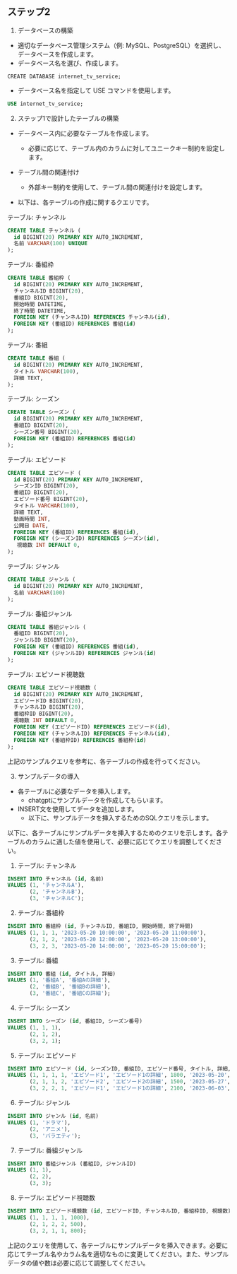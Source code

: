 ## ステップ2

1. データベースの構築
- 適切なデータベース管理システム（例: MySQL、PostgreSQL）を選択し、データベースを作成します。
- データベース名を選び、作成します。
```sql:データベースの作成
CREATE DATABASE internet_tv_service;
```
- データベース名を指定して USE コマンドを使用します。

```sql
USE internet_tv_service;
```

2. ステップ1で設計したテーブルの構築
- データベース内に必要なテーブルを作成します。
  - 必要に応じて、テーブル内のカラムに対してユニークキー制約を設定します。
 
- テーブル間の関連付け
  - 外部キー制約を使用して、テーブル間の関連付けを設定します。

- 以下は、各テーブルの作成に関するクエリです。

テーブル: チャンネル
```sql
CREATE TABLE チャンネル (
  id BIGINT(20) PRIMARY KEY AUTO_INCREMENT,
  名前 VARCHAR(100) UNIQUE
);
```

テーブル: 番組枠
```sql
CREATE TABLE 番組枠 (
  id BIGINT(20) PRIMARY KEY AUTO_INCREMENT,
  チャンネルID BIGINT(20),
  番組ID BIGINT(20),
  開始時間 DATETIME,
  終了時間 DATETIME,
  FOREIGN KEY (チャンネルID) REFERENCES チャンネル(id),
  FOREIGN KEY (番組ID) REFERENCES 番組(id)
);
```

テーブル: 番組
```sql
CREATE TABLE 番組 (
  id BIGINT(20) PRIMARY KEY AUTO_INCREMENT,
  タイトル VARCHAR(100),
  詳細 TEXT,
);
```

テーブル: シーズン
```sql
CREATE TABLE シーズン (
  id BIGINT(20) PRIMARY KEY AUTO_INCREMENT,
  番組ID BIGINT(20),
  シーズン番号 BIGINT(20),
  FOREIGN KEY (番組ID) REFERENCES 番組(id)
);
```

テーブル: エピソード
```sql
CREATE TABLE エピソード (
  id BIGINT(20) PRIMARY KEY AUTO_INCREMENT,
  シーズンID BIGINT(20),
  番組ID BIGINT(20),
  エピソード番号 BIGINT(20),
  タイトル VARCHAR(100),
  詳細 TEXT,
  動画時間 INT,
  公開日 DATE,
  FOREIGN KEY (番組ID) REFERENCES 番組(id),
  FOREIGN KEY (シーズンID) REFERENCES シーズン(id),
   視聴数 INT DEFAULT 0,
);
```

テーブル: ジャンル
```sql
CREATE TABLE ジャンル (
  id BIGINT(20) PRIMARY KEY AUTO_INCREMENT,
  名前 VARCHAR(100)
);
```

テーブル: 番組ジャンル
```sql
CREATE TABLE 番組ジャンル (
  番組ID BIGINT(20),
  ジャンルID BIGINT(20),
  FOREIGN KEY (番組ID) REFERENCES 番組(id),
  FOREIGN KEY (ジャンルID) REFERENCES ジャンル(id)
);
```

テーブル: エピソード視聴数
```sql
CREATE TABLE エピソード視聴数 (
  id BIGINT(20) PRIMARY KEY AUTO_INCREMENT,
  エピソードID BIGINT(20),
  チャンネルID BIGINT(20),
  番組枠ID BIGINT(20),
  視聴数 INT DEFAULT 0,
  FOREIGN KEY (エピソードID) REFERENCES エピソード(id),
  FOREIGN KEY (チャンネルID) REFERENCES チャンネル(id),
  FOREIGN KEY (番組枠ID) REFERENCES 番組枠(id)
);
```
上記のサンプルクエリを参考に、各テーブルの作成を行ってください。


3. サンプルデータの導入
- 各テーブルに必要なデータを挿入します。
  - chatgptにサンプルデータを作成してもらいます。
- INSERT文を使用してデータを追加します。
  - 以下に、サンプルデータを挿入するためのSQLクエリを示します。

以下に、各テーブルにサンプルデータを挿入するためのクエリを示します。各テーブルのカラムに適した値を使用して、必要に応じてクエリを調整してください。

1. テーブル: チャンネル

```sql
INSERT INTO チャンネル (id, 名前)
VALUES (1, 'チャンネルA'),
       (2, 'チャンネルB'),
       (3, 'チャンネルC');
```

2. テーブル: 番組枠

```sql
INSERT INTO 番組枠 (id, チャンネルID, 番組ID, 開始時間, 終了時間)
VALUES (1, 1, 1, '2023-05-20 10:00:00', '2023-05-20 11:00:00'),
       (2, 1, 2, '2023-05-20 12:00:00', '2023-05-20 13:00:00'),
       (3, 2, 3, '2023-05-20 14:00:00', '2023-05-20 15:00:00');
```

3. テーブル: 番組

```sql
INSERT INTO 番組 (id, タイトル, 詳細)
VALUES (1, '番組A', '番組Aの詳細'),
       (2, '番組B', '番組Bの詳細'),
       (3, '番組C', '番組Cの詳細');
```

4. テーブル: シーズン

```sql
INSERT INTO シーズン (id, 番組ID, シーズン番号)
VALUES (1, 1, 1),
       (2, 1, 2),
       (3, 2, 1);
```

5. テーブル: エピソード

```sql
INSERT INTO エピソード (id, シーズンID, 番組ID, エピソード番号, タイトル, 詳細, 動画時間, 公開日,視聴数)
VALUES (1, 1, 1, 1, 'エピソード1', 'エピソード1の詳細', 1800, '2023-05-20',1600),
       (2, 1, 1, 2, 'エピソード2', 'エピソード2の詳細', 1500, '2023-05-27',1500),
       (3, 2, 2, 1, 'エピソード1', 'エピソード1の詳細', 2100, '2023-06-03',1000);
```

6. テーブル: ジャンル

```sql
INSERT INTO ジャンル (id, 名前)
VALUES (1, 'ドラマ'),
       (2, 'アニメ'),
       (3, 'バラエティ');
```

7. テーブル: 番組ジャンル

```sql
INSERT INTO 番組ジャンル (番組ID, ジャンルID)
VALUES (1, 1),
       (2, 2),
       (3, 3);
```

8. テーブル: エピソード視聴数

```sql
INSERT INTO エピソード視聴数 (id, エピソードID, チャンネルID, 番組枠ID, 視聴数)
VALUES (1, 1, 1, 1, 1000),
       (2, 1, 2, 2, 500),
       (3, 2, 1, 1, 800);
```

上記のクエリを使用して、各テーブルにサンプルデータを挿入できます。必要に応じてテーブル名やカラム名を適切なものに変更してください。また、サンプルデータの値や数は必要に応じて調整してください。